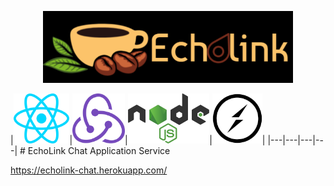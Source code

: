 <p align="center">
  <a href="https://echolink-chat.herokuapp.com/">
    <img
      alt="Echolink"
      src="./echolink/public/images/logo.png"
      width="400"
    />
  </a>
</p>
|<a href='https://reactjs.org/'><img src='./echolink/public/images/react.svg' height='80' alt='React Logo'/></a>|<a href='http://redux.js.org'><img src='./echolink/public/images/redux.svg' height='80' alt='Redux Logo'/></a>|<a href='https://nodejs.org/en/'><img src='./echolink/public/images/nodejs.svg' height='80' alt='Nodejs Logo'/></a>|<a href='https://socket.io/'><img src='./echolink/public/images/socketio.svg' height='80' alt='Socketio Logo'/></a>|
|---|---|---|---|
# EchoLink
Chat Application Service

https://echolink-chat.herokuapp.com/
